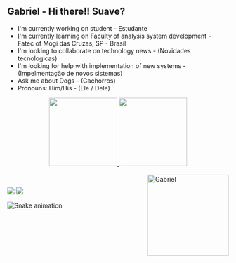 ## Gabriel - Hi there!! Suave?

- I'm currently working on student - Estudante
- I'm currently learning on Faculty of analysis system development - Fatec of Mogi das Cruzas, SP - Brasil
- I'm looking to collaborate on technology news - (Novidades tecnologicas) 
- I'm looking for help with implementation of new systems - (Impelmentação de novos sistemas)
- Ask me about Dogs - (Cachorros)
- Pronouns: Him/His - (Ele / Dele)


<div align="center">
  <a href="https://github.com/GabrielHSC">
  <img height="155em" src="https://github-readme-stats.vercel.app/api?username=GabrielHSC&show_icons=true&theme=dark&include_all_commits=true&count_private=true"/>
  <img height="155em" src="https://github-readme-stats.vercel.app/api/top-langs/?username=GabrielHSC&layout=compact&langs_count=7&theme=dark"/>
</div>
<div style="display: inline_block"><br>
<img height="185em"" img align="right" alt="Gabriel" src="https://media2.giphy.com/media/u24wf108dZGaJRnFdl/giphy.gif?cid=790b76119efb38da8ba2befef5f6c53abca4049e3a1a58db&rid=giphy.gif&ct=g">
</div>
  
 ##

</div>
  <a href = "mailto:gabrielhenriquesilvacardoso0@gmail.com"><img src="https://img.shields.io/badge/-Gmail-%23333?style=for-the-badge&logo=gmail&logoColor=white" target="_blank"></a>
  <a href="https://www.linkedin.com/in/gabriel-henrique-silva-cardoso-b77b23188/" target="_blank"><img src="https://img.shields.io/badge/-LinkedIn-%230077B5?style=for-the-badge&logo=linkedin&logoColor=white" target="_blank"></a> 
</div>

![Snake animation](https://github.com/GabrielHSC/GabrielHSC/blob/output/github-contribution-grid-snake.svg)
